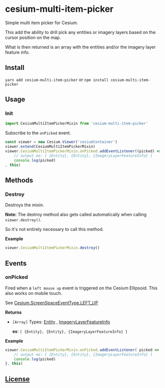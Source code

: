 # cesium-multi-item-picker

Simple multi item picker for Cesium.

This add the ability to drill pick any entities or imagery layers based on the cursor position on the map.

What is then returned is an array with the entities and/or the imagery layer feature info.

## Install
`yarn add cesium-multi-item-picker`
or
`npm install cesium-multi-item-picker`

## Usage

### Init
```js
import CesiumMultiItemPickerMixin from 'cesium-multi-item-picker'
```
Subscribe to the `onPicked` event.
```js
const viewer = new Cesium.Viewer('cesiumContainer')
viewer.extend(CesiumMultiItemPickerMixin)
viewer.CesiumMultiItemPickerMixin.onPicked.addEventListener((picked) => {
    // output ex: [ {Entity}, {Entity}, {ImageryLayerFeatureInfo} ]
    console.log(picked)
, this)
 ```
## Methods
### Destroy
Destroys the mixin.

__Note:__
The destroy method also gets called automatically when calling `viewer.destroy()`.

So it's not entirely necessary to call this method.

__Example__
```js
viewer.CesiumMultiItemPickerMixin.destroy()
```

## Events
### onPicked
Fired when a `left mouse up` event is triggered on the Cesium Ellipsoid.
This also works on mobile touch.

See [Cesium.ScreenSpaceEventType.LEFT_UP](https://cesium.com/docs/cesiumjs-ref-doc/ScreenSpaceEventType.html?classFilter=scree#.LEFT_UP)

__Returns__
- `[Array]`
Types: [Entity](https://cesium.com/docs/cesiumjs-ref-doc/Entity.html?classFilter=entity) , [ImageryLayerFeatureInfo](https://cesium.com/docs/cesiumjs-ref-doc/ImageryLayerFeatureInfo.html?classFilter=feature)

  __ex__: `[ {Entity}, {Entity}, {ImageryLayerFeatureInfo} ]`

__Example__

```js
viewer.CesiumMultiItemPickerMixin.onPicked.addEventListener( picked => {
    // output ex: [ {Entity}, {Entity}, {ImageryLayerFeatureInfo} ]
    console.log(picked)
}, this)
```

## [License](./LICENSE)